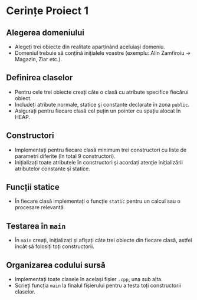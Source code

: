 # Cerințe Proiect 1

## Alegerea domeniului
- Alegeți trei obiecte din realitate aparținând aceluiași domeniu.
- Domeniul trebuie să conțină inițialele voastre (exemplu: Alin Zamfiroiu → Magazin, Ziar etc.).

## Definirea claselor
- Pentru cele trei obiecte creați câte o clasă cu atribute specifice fiecărui obiect.
- Includeți atribute normale, statice și constante declarate în zona `public`.
- Asigurați pentru fiecare clasă cel puțin un pointer cu spațiu alocat în HEAP.

## Constructori
- Implementați pentru fiecare clasă minimum trei constructori cu liste de parametri diferite (în total 9 constructori).
- Inițializați toate atributele în constructori și acordați atenție inițializării atributelor constante și statice.

## Funcții statice
- În fiecare clasă implementați o funcție `static` pentru un calcul sau o procesare relevantă.

## Testarea în `main`
- În `main` creați, inițializați și afișați câte trei obiecte din fiecare clasă, astfel încât să folosiți toți constructorii.

## Organizarea codului sursă
- Implementați toate clasele în același fișier `.cpp`, una sub alta.
- Scrieți funcția `main` la finalul fișierului pentru a testa toți constructorii claselor.
